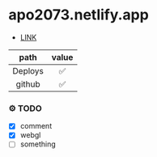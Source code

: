 # apo2073.netlify.app
 * [LINK](apo2073.netlify.app)

|  path   | value |
|:-------:|:-----:|
| Deploys |   ✅   |
| github  |   ✅   |

### ⚙ TODO
 - [x] comment
 - [x] webgl
 - [ ] something